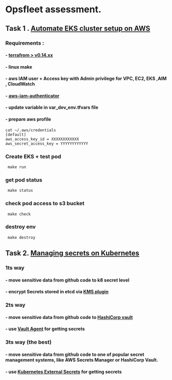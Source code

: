 # Opsfleet  assessment. 


## Task 1 . [Automate EKS cluster setup on AWS](https://trello.com/c/BRZAmGak ) 






### Requirements : 

#### -  [terrafrom   > v0.14.xx](https://www.terraform.io/downloads.html)
#### -  linux make
#### -  aws IAM user  + Access key   with  Admin privilege  for VPC, EC2, EKS ,AIM , CloudWatch  
#### - [aws-iam-authenticator](https://docs.aws.amazon.com/eks/latest/userguide/install-aws-iam-authenticator.html)
#### - update variable in  var_dev_env.tfvars  file
#### - prepare aws profile 


````
cat ~/.aws/credentials
[default]
aws_access_key_id = XXXXXXXXXXXX
aws_secret_access_key = YYYYYYYYYYYY
````

### Create EKS + test pod
```
 make run

```
### get pod status 

```
 make status

```

### check pod access  to s3 bucket

```
 make check

```


### destroy env

````
 make destroy

````

## Task 2. [Managing secrets on Kubernetes](https://trello.com/c/5oQASWQ4 )

### 1ts way  
#### -  move sensitive data from github code to  k8 secret level
####  -  encrypt Secrets stored in etcd via [KMS plugin](https://kubernetes.io/docs/tasks/administer-cluster/kms-provider/)

### 2ts way
#### -  move sensitive data from github code to  [HashiCorp vault](https://www.hashicorp.com/products/vault)
#### -  use [Vault Agent](https://learn.hashicorp.com/tutorials/vault/agent-kubernetes?in=vault/kubernetes) for getting secrets 


### 3ts way (the best)
#### -  move sensitive data from github code to  one of popular  secret management systems, like AWS Secrets Manager or HashiCorp Vault.
#### -  use [Kubernetes External Secrets](https://github.com/external-secrets/kubernetes-external-secrets) for getting secrets



